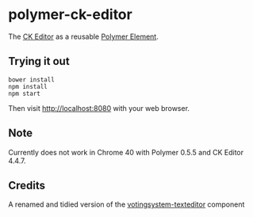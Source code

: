 # polymer-ck-editor
The [CK Editor](http://ckeditor.com/) as a reusable [Polymer Element](https://www.polymer-project.org/).

## Trying it out
```
bower install
npm install
npm start
```
Then visit [http://localhost:8080](http://localhost:8080) with your web browser.

## Note
Currently does not work in Chrome 40 with Polymer 0.5.5 and CK Editor 4.4.7.

## Credits
A renamed and tidied version of the [votingsystem-texteditor](https://github.com/votingsystem/votingsystem-texteditor) component
